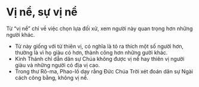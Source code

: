 # Vị nể, sự vị nể

Từ “vị nể” chỉ về việc chọn lựa đối xử, xem người này quan trọng hơn những người khác.
- Từ này giống với từ thiên vị, có nghĩa là tỏ ra thích một số người hơn, thường là vì họ giàu có hơn, thành công hơn những gười khác.
- Kinh Thánh chỉ dẫn dân sự Chúa không được vị nể hay thiên vị người giàu và những người có địa vị cao.
- Trong thư Rô-ma, Phao-lô dạy rằng Đức Chúa Trời xét đoán dân sự Ngài cách công bằng, không vị nể.

